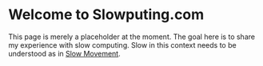 # Welcome to Slowputing.com

This page is merely a placeholder at the moment. The goal here is to share my experience with slow computing. Slow in this context needs to be understood as in [Slow Movement](https://en.wikipedia.org/wiki/Slow_movement_(culture)). 

